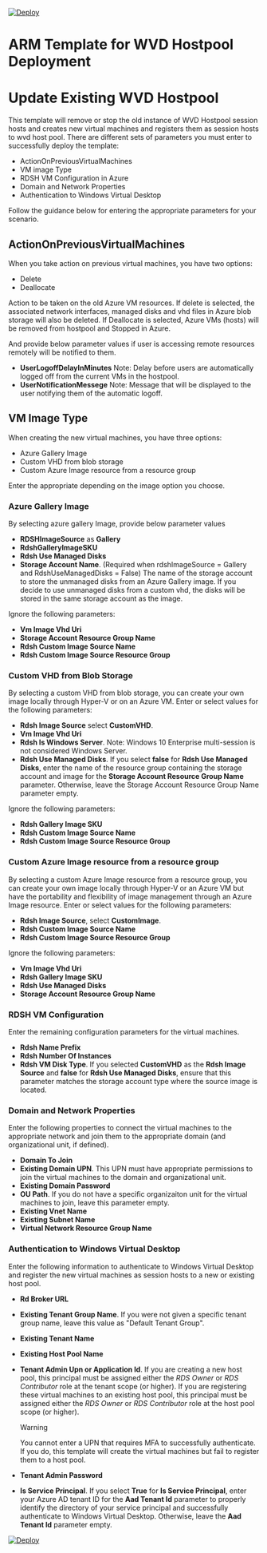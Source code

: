 [![Deploy](http://azuredeploy.net/deploybutton.png)](https://portal.azure.com/#create/Microsoft.Template/uri/https%3A%2F%2Fraw.githubusercontent.com%2FAzure%2FRDS-Templates%2Fmaster%2Fwvd-templates%2FUpdate%20existing%20WVD%20host%20pool%2FmainTemplate.json)

# ARM Template for WVD Hostpool Deployment

# Update Existing WVD Hostpool
This template will remove or stop the old instance of WVD Hostpool session hosts and creates new virtual machines and registers them as session hosts to wvd host pool. There are different sets of parameters you must enter to successfully deploy the template:

- ActionOnPreviousVirtualMachines
- VM image Type
- RDSH VM Configuration in Azure
- Domain and Network Properties
- Authentication to Windows Virtual Desktop

Follow the guidance below for entering the appropriate parameters for your scenario.

## ActionOnPreviousVirtualMachines
When you take action on previous virtual machines, you have two options:

- Delete
- Deallocate

Action to be taken on the old Azure VM resources. If delete is selected, the associated network interfaces, managed disks and vhd files in Azure blob storage will also be deleted. If Deallocate is selected, Azure VMs (hosts) will be removed from hostpool and Stopped in Azure.

And provide below parameter values if user is accessing remote resources remotely will be notified to them.

- **UserLogoffDelayInMinutes** Note: Delay before users are automatically logged off from the current VMs in the hostpool.
- **UserNotificationMessege** Note: Message that will be displayed to the user notifying them of the automatic logoff.

## VM Image Type
When creating the new virtual machines, you have three options:

- Azure Gallery Image
- Custom VHD from blob storage
- Custom Azure Image resource from a resource group

Enter the appropriate depending on the image option you choose.

### Azure Gallery Image
By selecting azure gallery Image, provide below parameter values

- **RDSHImageSource** as **Gallery**
- **RdshGalleryImageSKU**
- **Rdsh Use Managed Disks**
- **Storage Account Name**. (Required when rdshImageSource = Gallery and RdshUseManagedDisks = False) The name of the storage account to store the unmanaged disks from an Azure Gallery image. If you decide to use unmanaged disks from a custom vhd, the disks will be stored in the same storage account as the image. 

Ignore the following parameters:
- **Vm Image Vhd Uri**
- **Storage Account Resource Group Name**
- **Rdsh Custom Image Source Name**
- **Rdsh Custom Image Source Resource Group**

### Custom VHD from Blob Storage

By selecting a custom VHD from blob storage, you can create your own image locally through Hyper-V or on an Azure VM. Enter or select values for the following parameters:

- **Rdsh Image Source** select **CustomVHD**.
- **Vm Image Vhd Uri**
- **Rdsh Is Windows Server**. Note: Windows 10 Enterprise multi-session is not considered Windows Server.
- **Rdsh Use Managed Disks**. If you select **false** for **Rdsh Use Managed Disks**, enter the name of the resource group containing the storage account and image for the **Storage Account Resource Group Name** parameter. Otherwise, leave the Storage Account Resource Group Name parameter empty.

Ignore the following parameters:
- **Rdsh Gallery Image SKU**
- **Rdsh Custom Image Source Name**
- **Rdsh Custom Image Source Resource Group**

### Custom Azure Image resource from a resource group
By selecting a custom Azure Image resource from a resource group, you can create your own image locally through Hyper-V or an Azure VM but have the portability and flexibility of image management through an Azure Image resource. Enter or select values for the following parameters:
- **Rdsh Image Source**, select **CustomImage**.
- **Rdsh Custom Image Source Name**
- **Rdsh Custom Image Source Resource Group**

Ignore the following parameters:
- **Vm Image Vhd Uri**
- **Rdsh Gallery Image SKU**
- **Rdsh Use Managed Disks**
- **Storage Account Resource Group Name**

### RDSH VM Configuration
Enter the remaining configuration parameters for the virtual machines.

- **Rdsh Name Prefix**
- **Rdsh Number Of Instances**
- **Rdsh VM Disk Type**. If you selected **CustomVHD** as the **Rdsh Image Source** and **false** for **Rdsh Use Managed Disks**, ensure that this parameter matches the storage account type where the source image is located.

### Domain and Network Properties

Enter the following properties to connect the virtual machines to the appropriate network and join them to the appropriate domain (and organizational unit, if defined).

- **Domain To Join**
- **Existing Domain UPN**. This UPN must have appropriate permissions to join the virtual machines to the domain and organizational unit.
- **Existing Domain Password**
- **OU Path**. If you do not have a specific organizaiton unit for the virtual machines to join, leave this parameter empty.
- **Existing Vnet Name**
- **Existing Subnet Name**
- **Virtual Network Resource Group Name**

### Authentication to Windows Virtual Desktop

Enter the following information to authenticate to Windows Virtual Desktop and register the new virtual machines as session hosts to a new or existing host pool.

- **Rd Broker URL**
- **Existing Tenant Group Name**. If you were not given a specific tenant group name, leave this value as "Default Tenant Group".
- **Existing Tenant Name**
- **Existing Host Pool Name**
- **Tenant Admin Upn or Application Id**. If you are creating a new host pool, this principal must be assigned either the *RDS Owner* or *RDS Contributor* role at the tenant scope (or higher). If you are registering these virtual machines to an existing host pool, this principal must be assigned either the *RDS Owner* or *RDS Contributor* role at the host pool scope (or higher).
  
  > [!WARNING]
  You cannot enter a UPN that requires MFA to successfully authenticate. If you do, this template will create the virtual machines but fail to register them to a host pool.

- **Tenant Admin Password**
- **Is Service Principal**. If you select **True** for **Is Service Principal**, enter your Azure AD tenant ID for the **Aad Tenant Id** parameter to properly identify the directory of your service principal and successfully authenticate to Windows Virtual Desktop. Otherwise, leave the **Aad Tenant Id** parameter empty.

[![Deploy](http://azuredeploy.net/deploybutton.png)](https://portal.azure.com/#create/Microsoft.Template/uri/https%3A%2F%2Fraw.githubusercontent.com%2FAzure%2FRDS-Templates%2Fmaster%2Fwvd-templates%2FUpdate%20existing%20WVD%20host%20pool%2FmainTemplate.json)


